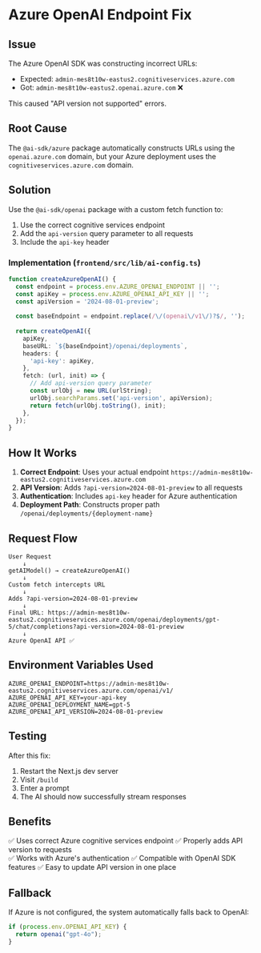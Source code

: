 # Azure OpenAI Endpoint Fix

## Issue
The Azure OpenAI SDK was constructing incorrect URLs:
- Expected: `admin-mes8t10w-eastus2.cognitiveservices.azure.com`
- Got: `admin-mes8t10w-eastus2.openai.azure.com` ❌

This caused "API version not supported" errors.

## Root Cause
The `@ai-sdk/azure` package automatically constructs URLs using the `openai.azure.com` domain, but your Azure deployment uses the `cognitiveservices.azure.com` domain.

## Solution
Use the `@ai-sdk/openai` package with a custom fetch function to:
1. Use the correct cognitive services endpoint
2. Add the `api-version` query parameter to all requests
3. Include the `api-key` header

### Implementation (`frontend/src/lib/ai-config.ts`)

```typescript
function createAzureOpenAI() {
  const endpoint = process.env.AZURE_OPENAI_ENDPOINT || '';
  const apiKey = process.env.AZURE_OPENAI_API_KEY || '';
  const apiVersion = '2024-08-01-preview';
  
  const baseEndpoint = endpoint.replace(/\/(openai\/v1\/)?$/, '');
  
  return createOpenAI({
    apiKey,
    baseURL: `${baseEndpoint}/openai/deployments`,
    headers: {
      'api-key': apiKey,
    },
    fetch: (url, init) => {
      // Add api-version query parameter
      const urlObj = new URL(urlString);
      urlObj.searchParams.set('api-version', apiVersion);
      return fetch(urlObj.toString(), init);
    },
  });
}
```

## How It Works

1. **Correct Endpoint**: Uses your actual endpoint `https://admin-mes8t10w-eastus2.cognitiveservices.azure.com`
2. **API Version**: Adds `?api-version=2024-08-01-preview` to all requests
3. **Authentication**: Includes `api-key` header for Azure authentication
4. **Deployment Path**: Constructs proper path `/openai/deployments/{deployment-name}`

## Request Flow

```
User Request
    ↓
getAIModel() → createAzureOpenAI()
    ↓
Custom fetch intercepts URL
    ↓
Adds ?api-version=2024-08-01-preview
    ↓
Final URL: https://admin-mes8t10w-eastus2.cognitiveservices.azure.com/openai/deployments/gpt-5/chat/completions?api-version=2024-08-01-preview
    ↓
Azure OpenAI API ✅
```

## Environment Variables Used

```env
AZURE_OPENAI_ENDPOINT=https://admin-mes8t10w-eastus2.cognitiveservices.azure.com/openai/v1/
AZURE_OPENAI_API_KEY=your-api-key
AZURE_OPENAI_DEPLOYMENT_NAME=gpt-5
AZURE_OPENAI_API_VERSION=2024-08-01-preview
```

## Testing

After this fix:
1. Restart the Next.js dev server
2. Visit `/build`
3. Enter a prompt
4. The AI should now successfully stream responses

## Benefits

✅ Uses correct Azure cognitive services endpoint
✅ Properly adds API version to requests  
✅ Works with Azure's authentication
✅ Compatible with OpenAI SDK features
✅ Easy to update API version in one place

## Fallback

If Azure is not configured, the system automatically falls back to OpenAI:
```typescript
if (process.env.OPENAI_API_KEY) {
  return openai("gpt-4o");
}
```
